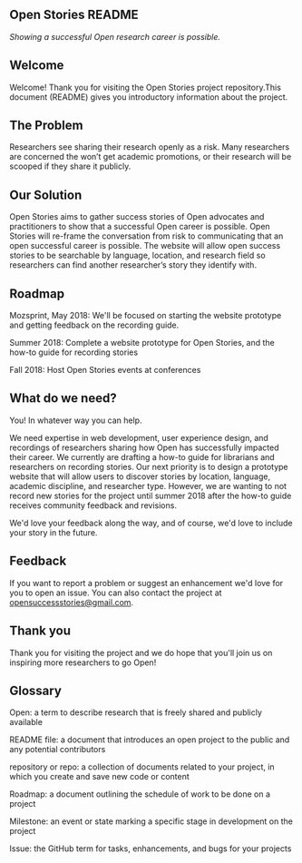 Open Stories README
----
_Showing a successful Open research career is possible._

Welcome
---
Welcome! Thank you for visiting the Open Stories project repository.This document (README) gives you introductory information about the project. 

The Problem
---
Researchers see sharing their research openly as a risk. Many researchers are concerned the won’t get academic promotions, or their research will be scooped if they share it publicly.

Our Solution
---
Open Stories aims to gather success stories of Open advocates and practitioners to show that a successful Open career is possible. Open Stories will re-frame the conversation from risk to communicating that an open successful career is possible. The website will allow open success stories to be searchable by language, location, and research field so researchers can find another researcher’s story they identify with.

Roadmap
---
Mozsprint, May 2018: We'll be focused on starting the website prototype and getting feedback on the recording guide.

Summer 2018: 
Complete a website prototype for Open Stories, and the how-to guide for recording stories 

Fall 2018:
Host Open Stories events at conferences

What do we need?
---
You! In whatever way you can help.

We need expertise in web development, user experience design, and recordings of researchers sharing how Open has successfully impacted their career. We currently are drafting a how-to guide for librarians and researchers on recording stories. Our next priority is to design a prototype website that will allow users to discover stories by location, language, academic discipline, and researcher type. However, we are wanting to not record new stories for the project until summer 2018 after the how-to guide receives community feedback and revisions. 

We'd love your feedback along the way, and of course, we'd love to include your story in the future.

Feedback
---
If you want to report a problem or suggest an enhancement we'd love for you to open an issue. You can also contact the project at opensuccessstories@gmail.com.

Thank you
---
Thank you for visiting the project and we do hope that you'll join us on inspiring more researchers to go Open!

Glossary
---
Open: a term to describe research that is freely shared and publicly available 

README file: a document that introduces an open project to the public and any potential contributors

repository or repo: a collection of documents related to your project, in which you create and save new code or content

Roadmap: a document outlining the schedule of work to be done on a project

Milestone: an event or state marking a specific stage in development on the project

Issue: the GitHub term for tasks, enhancements, and bugs for your projects
